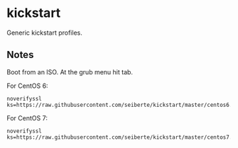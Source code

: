 kickstart
=========

Generic kickstart profiles.

Notes
-----

Boot from an ISO. At the grub menu hit tab.

For CentOS 6:

```
noverifyssl ks=https://raw.githubusercontent.com/seiberte/kickstart/master/centos6.ks
```

For CentOS 7:

```
noverifyssl ks=https://raw.githubusercontent.com/seiberte/kickstart/master/centos7.ks
```
